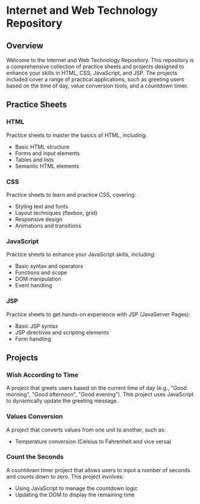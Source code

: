 # Internet and Web Technology Repository

## Overview

Welcome to the Internet and Web Technology Repository. This repository is a comprehensive collection of practice sheets and projects designed to enhance your skills in HTML, CSS, JavaScript, and JSP. The projects included cover a range of practical applications, such as greeting users based on the time of day, value conversion tools, and a countdown timer.

## Practice Sheets

### HTML

Practice sheets to master the basics of HTML, including:

- Basic HTML structure
- Forms and input elements
- Tables and lists
- Semantic HTML elements

### CSS

Practice sheets to learn and practice CSS, covering:

- Styling text and fonts
- Layout techniques (flexbox, grid)
- Responsive design
- Animations and transitions

### JavaScript

Practice sheets to enhance your JavaScript skills, including:

- Basic syntax and operators
- Functions and scope
- DOM manipulation
- Event handling

### JSP

Practice sheets to get hands-on experience with JSP (JavaServer Pages):

- Basic JSP syntax
- JSP directives and scripting elements
- Form handling

## Projects

### Wish According to Time

A project that greets users based on the current time of day (e.g., "Good morning", "Good afternoon", "Good evening"). This project uses JavaScript to dynamically update the greeting message.

### Values Conversion

A project that converts values from one unit to another, such as:

- Temperature conversion (Celsius to Fahrenheit and vice versa)

### Count the Seconds

A countdown timer project that allows users to input a number of seconds and counts down to zero. This project involves:

- Using JavaScript to manage the countdown logic
- Updating the DOM to display the remaining time
